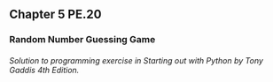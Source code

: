 ## Chapter 5 PE.20
### Random Number Guessing Game
###### Solution to programming exercise in *Starting out with Python* by Tony Gaddis 4th Edition.

